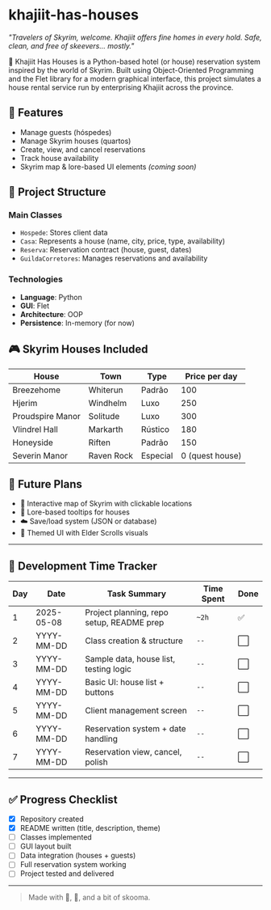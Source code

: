 # khajiit-has-houses
_"Travelers of Skyrim, welcome. Khajiit offers fine homes in every hold. Safe, clean, and free of skeevers... mostly."_

🐾 Khajiit Has Houses is a Python-based hotel (or house) reservation system inspired by the world of Skyrim. Built using Object-Oriented Programming and the Flet library for a modern graphical interface, this project simulates a house rental service run by enterprising Khajiit across the province.

## 📌 Features

- Manage guests (hóspedes)
- Manage Skyrim houses (quartos)
- Create, view, and cancel reservations
- Track house availability
- Skyrim map & lore-based UI elements *(coming soon)*

## 🧱 Project Structure

### Main Classes

- `Hospede`: Stores client data
- `Casa`: Represents a house (name, city, price, type, availability)
- `Reserva`: Reservation contract (house, guest, dates)
- `GuildaCorretores`: Manages reservations and availability

### Technologies

- **Language**: Python
- **GUI**: Flet
- **Architecture**: OOP
- **Persistence**: In-memory (for now)

## 🎮 Skyrim Houses Included

| House             | Town       | Type     | Price per day    |
|-------------------|------------|----------|------------------|
| Breezehome        | Whiterun   | Padrão   | 100              |
| Hjerim            | Windhelm   | Luxo     | 250              |
| Proudspire Manor  | Solitude   | Luxo     | 300              |
| Vlindrel Hall     | Markarth   | Rústico  | 180              |
| Honeyside         | Riften     | Padrão   | 150              |
| Severin Manor     | Raven Rock | Especial | 0 (quest house)  |

## 🔮 Future Plans

- 📍 Interactive map of Skyrim with clickable locations
- 🧙 Lore-based tooltips for houses
- ☁️ Save/load system (JSON or database)
- 🎨 Themed UI with Elder Scrolls visuals

---

## 📅 Development Time Tracker

| Day | Date       | Task Summary                             | Time Spent | Done |
|-----|------------|-------------------------------------------|------------|------|
| 1   | 2025-05-08 | Project planning, repo setup, README prep | `~2h`      | ✅   |
| 2   | YYYY-MM-DD | Class creation & structure                | `--`       | ⬜    |
| 3   | YYYY-MM-DD | Sample data, house list, testing logic    | `--`       | ⬜    |
| 4   | YYYY-MM-DD | Basic UI: house list + buttons            | `--`       | ⬜    |
| 5   | YYYY-MM-DD | Client management screen                  | `--`       | ⬜    |
| 6   | YYYY-MM-DD | Reservation system + date handling        | `--`       | ⬜    |
| 7   | YYYY-MM-DD | Reservation view, cancel, polish          | `--`       | ⬜    |

---

## ✅ Progress Checklist

- [x] Repository created
- [x] README written (title, description, theme)
- [ ] Classes implemented
- [ ] GUI layout built
- [ ] Data integration (houses + guests)
- [ ] Full reservation system working
- [ ] Project tested and delivered

---

> Made with 🧠, 🐾, and a bit of skooma.
